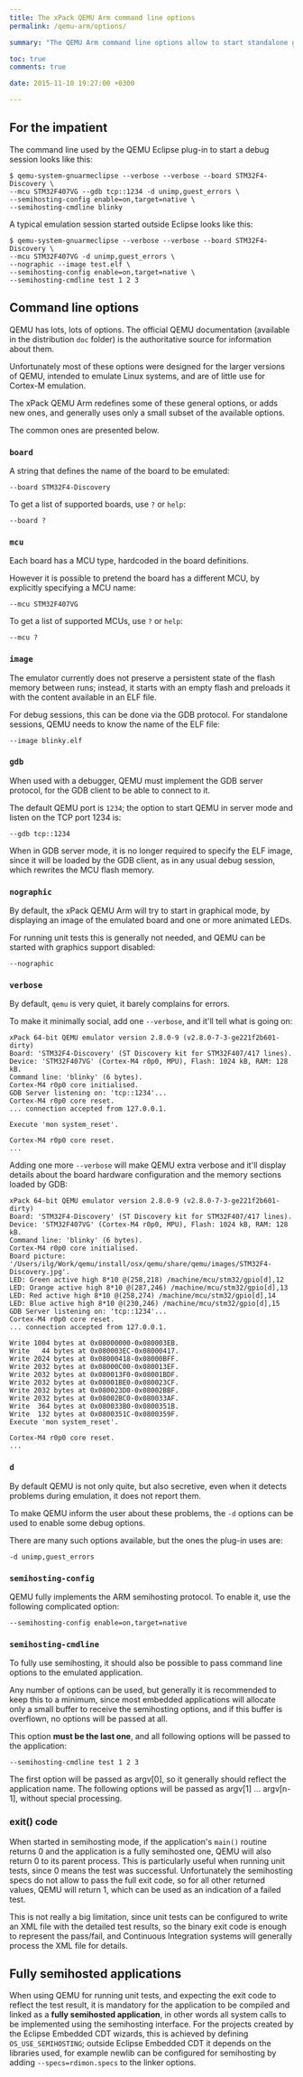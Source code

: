 ```yaml
---
title: The xPack QEMU Arm command line options
permalink: /qemu-arm/options/

summary: "The QEMU Arm command line options allow to start standalone graphical or non-graphical emulation sessions, or to run as a GBD server in connection to a GDB client."

toc: true
comments: true

date: 2015-11-10 19:27:00 +0300

---
```


## For the impatient

The command line used by the QEMU Eclipse plug-in to start a debug session looks like this:

```console
$ qemu-system-gnuarmeclipse --verbose --verbose --board STM32F4-Discovery \
--mcu STM32F407VG --gdb tcp::1234 -d unimp,guest_errors \
--semihosting-config enable=on,target=native \
--semihosting-cmdline blinky
```

A typical emulation session started outside Eclipse looks like this:

```console
$ qemu-system-gnuarmeclipse --verbose --verbose --board STM32F4-Discovery \
--mcu STM32F407VG -d unimp,guest_errors \
--nographic --image test.elf \
--semihosting-config enable=on,target=native \
--semihosting-cmdline test 1 2 3
```

## Command line options

QEMU has lots, lots of options. The official QEMU documentation (available in the distribution `doc` folder) is the authoritative source for information about them.

Unfortunately most of these options were designed for the larger versions of QEMU, intended to emulate Linux systems, and are of little use for Cortex-M emulation.

The xPack QEMU Arm redefines some of these general options, or adds new ones, and generally uses only a small subset of the available options.

The common ones are presented below.

### `board`

A string that defines the name of the board to be emulated:

```
--board STM32F4-Discovery
```

To get a list of supported boards, use `?` or `help`:

```
--board ?
```

### `mcu`

Each board has a MCU type, hardcoded in the board definitions.

However it is possible to pretend the board has a different MCU, by explicitly specifying a MCU name:

```
--mcu STM32F407VG
```

To get a list of supported MCUs, use `?` or `help`:

```
--mcu ?
```

### `image`

The emulator currently does not preserve a persistent state of the flash memory between runs; instead, it starts with an empty flash and preloads it with the content available in an ELF file.

For debug sessions, this can be done via the GDB protocol. For standalone sessions, QEMU needs to know the name of the ELF file:

```
--image blinky.elf
```

### `gdb`

When used with a debugger, QEMU must implement the GDB server protocol, for the GDB client to be able to connect to it.

The default QEMU port is `1234`; the option to start QEMU in server mode and listen on the TCP port 1234 is:

```
--gdb tcp::1234
```

When in GDB server mode, it is no longer required to specify the ELF image, since it will be loaded by the GDB client, as in any usual debug session, which rewrites the MCU flash memory.

### `nographic`

By default, the xPack QEMU Arm will try to start in graphical mode, by displaying an image of the emulated board and one or more animated LEDs.

For running unit tests this is generally not needed, and QEMU can be started with graphics support disabled:

```
--nographic
```


### `verbose`

By default, `qemu` is very quiet, it barely complains for errors.

To make it minimally social, add one `--verbose`, and it'll tell what is going on:

```
xPack 64-bit QEMU emulator version 2.8.0-9 (v2.8.0-7-3-ge221f2b601-dirty)
Board: 'STM32F4-Discovery' (ST Discovery kit for STM32F407/417 lines).
Device: 'STM32F407VG' (Cortex-M4 r0p0, MPU), Flash: 1024 kB, RAM: 128 kB.
Command line: 'blinky' (6 bytes).
Cortex-M4 r0p0 core initialised.
GDB Server listening on: 'tcp::1234'...
Cortex-M4 r0p0 core reset.
... connection accepted from 127.0.0.1.

Execute 'mon system_reset'.

Cortex-M4 r0p0 core reset.
...
```

Adding one more `--verbose`  will make QEMU extra verbose and it'll display details about the board hardware configuration and the memory sections loaded by GDB:

```console
xPack 64-bit QEMU emulator version 2.8.0-9 (v2.8.0-7-3-ge221f2b601-dirty)
Board: 'STM32F4-Discovery' (ST Discovery kit for STM32F407/417 lines).
Device: 'STM32F407VG' (Cortex-M4 r0p0, MPU), Flash: 1024 kB, RAM: 128 kB.
Command line: 'blinky' (6 bytes).
Cortex-M4 r0p0 core initialised.
Board picture: '/Users/ilg/Work/qemu/install/osx/qemu/share/qemu/images/STM32F4-Discovery.jpg'.
LED: Green active high 8*10 @(258,218) /machine/mcu/stm32/gpio[d],12
LED: Orange active high 8*10 @(287,246) /machine/mcu/stm32/gpio[d],13
LED: Red active high 8*10 @(258,274) /machine/mcu/stm32/gpio[d],14
LED: Blue active high 8*10 @(230,246) /machine/mcu/stm32/gpio[d],15
GDB Server listening on: 'tcp::1234'...
Cortex-M4 r0p0 core reset.
... connection accepted from 127.0.0.1.

Write 1004 bytes at 0x08000000-0x080003EB.
Write   44 bytes at 0x080003EC-0x08000417.
Write 2024 bytes at 0x08000418-0x08000BFF.
Write 2032 bytes at 0x08000C00-0x080013EF.
Write 2032 bytes at 0x080013F0-0x08001BDF.
Write 2032 bytes at 0x08001BE0-0x080023CF.
Write 2032 bytes at 0x080023D0-0x08002BBF.
Write 2032 bytes at 0x08002BC0-0x080033AF.
Write  364 bytes at 0x080033B0-0x0800351B.
Write  132 bytes at 0x0800351C-0x0800359F.
Execute 'mon system_reset'.

Cortex-M4 r0p0 core reset.
...
```

### `d`

By default QEMU is not only quite, but also secretive, even when it detects problems during emulation, it does not report them.

To make QEMU inform the user about these problems, the `-d` options can be used to enable some debug options.

There are many such options available, but the ones the plug-in uses are:

```
-d unimp,guest_errors
```

### `semihosting-config`

QEMU fully implements the ARM semihosting protocol. To enable it, use the following complicated option:

```
--semihosting-config enable=on,target=native
```

### `semihosting-cmdline`

To fully use semihosting, it should also be possible to pass command line options to the emulated application.

Any number of options can be used, but generally it is recommended to keep this to a minimum, since most embedded applications will allocate only a small buffer to receive the semihosting options, and if this buffer is overflown, no options will be passed at all.

This option **must be the last one**, and all following options will be passed to the application:

```
--semihosting-cmdline test 1 2 3
```

The first option will be passed as argv[0], so it generally should reflect the application name. The following options will be passed as argv[1] ... argv[n-1], without special processing.

### exit() code

When started in semihosting mode, if the application's `main()` routine returns 0 and the application is a fully semihosted one, QEMU will also return 0 to its parent process. This is particularly useful when running unit tests, since 0 means the test was successful. Unfortunately the semihosting specs do not allow to pass the full exit code, so for all other returned values, QEMU will return 1, which can be used as an indication of a failed test.

This is not really a big limitation, since unit tests can be configured to write an XML file with the detailed test results, so the binary exit code is enough to represent the pass/fail, and Continuous Integration systems will generally process the XML file for details.

## Fully semihosted applications

When using QEMU for running unit tests, and expecting the exit code to reflect the test result, it is mandatory for the application to be compiled and linked as a **fully semihosted application**, in other words all system calls to be implemented using the semihosting interface. For the projects created by the Eclipse Embedded CDT wizards, this is achieved by defining `OS_USE_SEMIHOSTING`; outside Eclipse Embedded CDT it depends on the libraries used, for example newlib can be configured for semihosting by adding `--specs=rdimon.specs` to the linker options.
